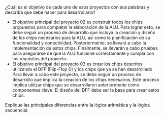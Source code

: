 ¿Cuál es el objetivo de cada uno de esos proyectos con sus palabras y describa que debe hacer para desarrollarlo?
* El objetivo principal del proyecto 02 es construir todos los chips propuestos para completar la elaboración de la ALU. Para lograr esto, se debe seguir un proceso de desarrollo que incluya la creación y diseño de los chips necesarios para la ALU, así como la planificación de su funcionalidad y conectividad. Posteriormente, se llevará a cabo la implementación de estos chips. Finalmente, se llevarán a cabo pruebas para asegurarse de que la ALU funcione correctamente y cumpla con los requisitos del proyecto.
* El objetivo principal del proyecto 03 es crear los chips descritos utilizando el DFF (Flip-Flop D) y los chips que ya se han desarrollado. Para llevar a cabo este proyecto, se debe seguir un proceso de desarrollo que implica la creación de los chips necesarios. Este proceso implica utilizar chips que se desarrollaron anteriormente como componentes clave. El diseño del DFF debe ser la base para crear estos chips.


Explique las principales diferencias entre la lógica aritmética y la lógica secuencial.
